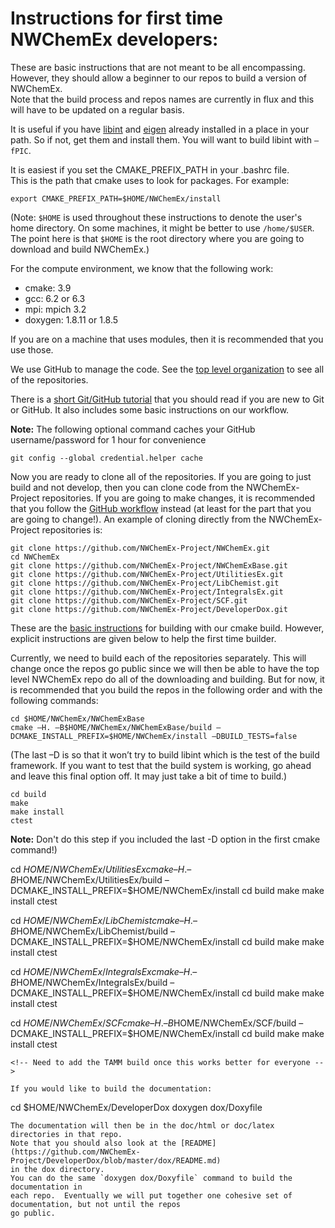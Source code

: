 # Instructions for first time NWChemEx developers:

These are basic instructions that are not meant to be all encompassing.  
However, they should allow a beginner to our repos to build a version of NWChemEx.  
Note that the build process and repos names are currently in flux and this will 
have to be updated on a regular basis.

It is useful if you have [libint](https://github.com/evaleev/libint) and 
[eigen](https://github.com/eigenteam/eigen-git-mirror) already installed in a 
place in your path.  So if not, get them and install them.  You will want to build 
libint with `–fPIC`.
 
It is easiest if you set the CMAKE_PREFIX_PATH in your .bashrc file.  
This is the path that cmake uses to look for packages.  For example:
```
export CMAKE_PREFIX_PATH=$HOME/NWChemEx/install
```
(Note: `$HOME` is used throughout these instructions to denote the user's home directory.
On some machines, it might be better to use `/home/$USER`.  The point here is that `$HOME` 
is the root directory where you are going to download and build NWChemEx.)

For the compute environment, we know that the following work:
* cmake: 3.9
* gcc: 6.2 or 6.3
* mpi: mpich 3.2
* doxygen: 1.8.11 or 1.8.5

If you are on a machine that uses modules, then it is recommended that you use those.

We use GitHub to manage the code.  See the [top level organization](https://github.com/NWChemEx-Project) 
to see all of the repositories.

There is a [short Git/GitHub tutorial](https://github.com/NWChemEx-Project/DeveloperDox/blob/master/README.md) 
that you should read if you are new to Git or GitHub.  It also includes some basic instructions on our workflow.

**Note:** The following optional command caches your GitHub username/password for 1 hour for convenience
```
git config --global credential.helper cache
```
Now you are ready to clone all of the repositories.  If you are going to just build and not
develop, then you can clone code from the NWChemEx-Project repositories.  If you are going
to make changes, it is recommended that you follow the [GitHub workflow](https://github.com/NWChemEx-Project/DeveloperDox/blob/master/README.md) instead (at least
for the part that you are going to change!).  An example of cloning directly from the
NWChemEx-Project repositories is:

```
git clone https://github.com/NWChemEx-Project/NWChemEx.git
cd NWChemEx
git clone https://github.com/NWChemEx-Project/NWChemExBase.git
git clone https://github.com/NWChemEx-Project/UtilitiesEx.git
git clone https://github.com/NWChemEx-Project/LibChemist.git
git clone https://github.com/NWChemEx-Project/IntegralsEx.git
git clone https://github.com/NWChemEx-Project/SCF.git
git clone https://github.com/NWChemEx-Project/DeveloperDox.git
```

These are the [basic instructions](https://github.com/NWChemEx-Project/NWChemExBase/blob/master/README.md) 
for building with our cmake build.  However, explicit instructions are given below to help the
first time builder.

Currently, we need to build each of the repositories separately.  This will change once the 
repos go public since we will then be able to have the top level NWChemEx repo do all of the 
downloading and building. But for now, it is recommended that you build the repos in the 
following order and with the following commands:
```
cd $HOME/NWChemEx/NWChemExBase
cmake –H. –B$HOME/NWChemEx/NWChemExBase/build –DCMAKE_INSTALL_PREFIX=$HOME/NWChemEx/install –DBUILD_TESTS=false
```
(The last –D is so that it won’t try to build libint which is the test of the build framework.
If you want to test that the build system is working, go ahead and leave this final option off.
It may just take a bit of time to build.)
```
cd build
make
make install
ctest 
```
**Note:** Don't do this step if you included the last -D option in the first cmake command!)

cd $HOME/NWChemEx/UtilitiesEx
cmake –H. –B$HOME/NWChemEx/UtilitiesEx/build –DCMAKE_INSTALL_PREFIX=$HOME/NWChemEx/install 
cd build
make
make install
ctest

cd $HOME/NWChemEx/LibChemist
cmake –H. –B$HOME/NWChemEx/LibChemist/build –DCMAKE_INSTALL_PREFIX=$HOME/NWChemEx/install 
cd build
make
make install
ctest

cd $HOME/NWChemEx/IntegralsEx
cmake –H. –B$HOME/NWChemEx/IntegralsEx/build –DCMAKE_INSTALL_PREFIX=$HOME/NWChemEx/install 
cd build
make
make install
ctest

cd $HOME/NWChemEx/SCF
cmake –H. –B$HOME/NWChemEx/SCF/build –DCMAKE_INSTALL_PREFIX=$HOME/NWChemEx/install 
cd build
make
make install
ctest
```
<!-- Need to add the TAMM build once this works better for everyone -->

If you would like to build the documentation:
```
cd $HOME/NWChemEx/DeveloperDox
doxygen dox/Doxyfile
```
The documentation will then be in the doc/html or doc/latex directories in that repo.
Note that you should also look at the [README](https://github.com/NWChemEx-Project/DeveloperDox/blob/master/dox/README.md) 
in the dox directory.  
You can do the same `doxygen dox/Doxyfile` command to build the documentation in 
each repo.  Eventually we will put together one cohesive set of documentation, but not until the repos
go public.

